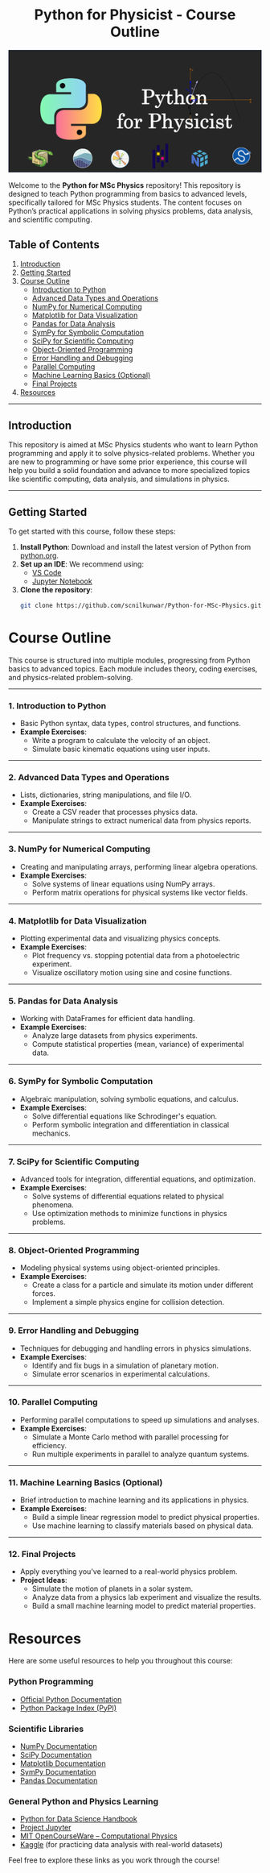 <div align="center">
  <h1> Python for Physicist - Course Outline</h1>
</div>

![Python for Physicist](./images/Banner.png)

Welcome to the **Python for MSc Physics** repository! This repository is designed to teach Python programming from basics to advanced levels, specifically tailored for MSc Physics students. The content focuses on Python’s practical applications in solving physics problems, data analysis, and scientific computing.

## Table of Contents

1. [Introduction](#introduction)
2. [Getting Started](#getting-started)
3. [Course Outline](#course-outline)
    - [Introduction to Python](#1-introduction-to-python)
    - [Advanced Data Types and Operations](#2-advanced-data-types-and-operations)
    - [NumPy for Numerical Computing](#3-numpy-for-numerical-computing)
    - [Matplotlib for Data Visualization](#4-matplotlib-for-data-visualization)
    - [Pandas for Data Analysis](#5-pandas-for-data-analysis)
    - [SymPy for Symbolic Computation](#6-sympy-for-symbolic-computation)
    - [SciPy for Scientific Computing](#7-scipy-for-scientific-computing)
    - [Object-Oriented Programming](#8-object-oriented-programming)
    - [Error Handling and Debugging](#9-error-handling-and-debugging)
    - [Parallel Computing](#10-parallel-computing)
    - [Machine Learning Basics (Optional)](#11-machine-learning-basics-optional)
    - [Final Projects](#12-final-projects)
4. [Resources](#resources)

---

## Introduction

This repository is aimed at MSc Physics students who want to learn Python programming and apply it to solve physics-related problems. Whether you are new to programming or have some prior experience, this course will help you build a solid foundation and advance to more specialized topics like scientific computing, data analysis, and simulations in physics.

---

## Getting Started

To get started with this course, follow these steps:

1. **Install Python**: Download and install the latest version of Python from [python.org](https://www.python.org/downloads/).
2. **Set up an IDE**: We recommend using:
   - [VS Code](https://code.visualstudio.com/)
   - [Jupyter Notebook](https://jupyter.org/)
3. **Clone the repository**:
   ```bash
   git clone https://github.com/scnilkunwar/Python-for-MSc-Physics.git


# Course Outline

This course is structured into multiple modules, progressing from Python basics to advanced topics. Each module includes theory, coding exercises, and physics-related problem-solving.

---

### 1. **Introduction to Python**
   - Basic Python syntax, data types, control structures, and functions.
   - **Example Exercises**:
     - Write a program to calculate the velocity of an object.
     - Simulate basic kinematic equations using user inputs.

---

### 2. **Advanced Data Types and Operations**
   - Lists, dictionaries, string manipulations, and file I/O.
   - **Example Exercises**:
     - Create a CSV reader that processes physics data.
     - Manipulate strings to extract numerical data from physics reports.

---

### 3. **NumPy for Numerical Computing**
   - Creating and manipulating arrays, performing linear algebra operations.
   - **Example Exercises**:
     - Solve systems of linear equations using NumPy arrays.
     - Perform matrix operations for physical systems like vector fields.

---

### 4. **Matplotlib for Data Visualization**
   - Plotting experimental data and visualizing physics concepts.
   - **Example Exercises**:
     - Plot frequency vs. stopping potential data from a photoelectric experiment.
     - Visualize oscillatory motion using sine and cosine functions.

---

### 5. **Pandas for Data Analysis**
   - Working with DataFrames for efficient data handling.
   - **Example Exercises**:
     - Analyze large datasets from physics experiments.
     - Compute statistical properties (mean, variance) of experimental data.

---

### 6. **SymPy for Symbolic Computation**
   - Algebraic manipulation, solving symbolic equations, and calculus.
   - **Example Exercises**:
     - Solve differential equations like Schrodinger's equation.
     - Perform symbolic integration and differentiation in classical mechanics.

---

### 7. **SciPy for Scientific Computing**
   - Advanced tools for integration, differential equations, and optimization.
   - **Example Exercises**:
     - Solve systems of differential equations related to physical phenomena.
     - Use optimization methods to minimize functions in physics problems.

---

### 8. **Object-Oriented Programming**
   - Modeling physical systems using object-oriented principles.
   - **Example Exercises**:
     - Create a class for a particle and simulate its motion under different forces.
     - Implement a simple physics engine for collision detection.

---

### 9. **Error Handling and Debugging**
   - Techniques for debugging and handling errors in physics simulations.
   - **Example Exercises**:
     - Identify and fix bugs in a simulation of planetary motion.
     - Simulate error scenarios in experimental calculations.

---

### 10. **Parallel Computing**
   - Performing parallel computations to speed up simulations and analyses.
   - **Example Exercises**:
     - Simulate a Monte Carlo method with parallel processing for efficiency.
     - Run multiple experiments in parallel to analyze quantum systems.

---

### 11. **Machine Learning Basics (Optional)**
   - Brief introduction to machine learning and its applications in physics.
   - **Example Exercises**:
     - Build a simple linear regression model to predict physical properties.
     - Use machine learning to classify materials based on physical data.

---

### 12. **Final Projects**
   - Apply everything you've learned to a real-world physics problem.
   - **Project Ideas**:
     - Simulate the motion of planets in a solar system.
     - Analyze data from a physics lab experiment and visualize the results.
     - Build a small machine learning model to predict material properties.
# Resources

Here are some useful resources to help you throughout this course:

### Python Programming

- [Official Python Documentation](https://docs.python.org/3/)
- [Python Package Index (PyPI)](https://pypi.org/)

### Scientific Libraries

- [NumPy Documentation](https://numpy.org/doc/)
- [SciPy Documentation](https://scipy.org/doc/)
- [Matplotlib Documentation](https://matplotlib.org/stable/contents.html)
- [SymPy Documentation](https://docs.sympy.org/latest/index.html)
- [Pandas Documentation](https://pandas.pydata.org/pandas-docs/stable/)

### General Python and Physics Learning

- [Python for Data Science Handbook](https://jakevdp.github.io/PythonDataScienceHandbook/)
- [Project Jupyter](https://jupyter.org/)
- [MIT OpenCourseWare – Computational Physics](https://ocw.mit.edu/courses/physics/)
- [Kaggle](https://www.kaggle.com/) (for practicing data analysis with real-world datasets)

Feel free to explore these links as you work through the course!
